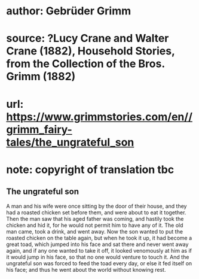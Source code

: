 # author: Gebrüder Grimm
# source: ?Lucy Crane and Walter Crane (1882), Household Stories, from the Collection of the Bros. Grimm (1882)
# url: https://www.grimmstories.com/en//grimm_fairy-tales/the_ungrateful_son
# note: copyright of translation tbc

## The ungrateful son 

A man and his wife were once sitting by the door of their house, and
they had a roasted chicken set before them, and were about to eat it
together. Then the man saw that his aged father was coming, and hastily
took the chicken and hid it, for he would not permit him to have any of
it. The old man came, took a drink, and went away. Now the son wanted to
put the roasted chicken on the table again, but when he took it up, it
had become a great toad, which jumped into his face and sat there and
never went away again, and if any one wanted to take it off, it looked
venomously at him as if it would jump in his face, so that no one would
venture to touch it. And the ungrateful son was forced to feed the toad
every day, or else it fed itself on his face; and thus he went about the
world without knowing rest.
